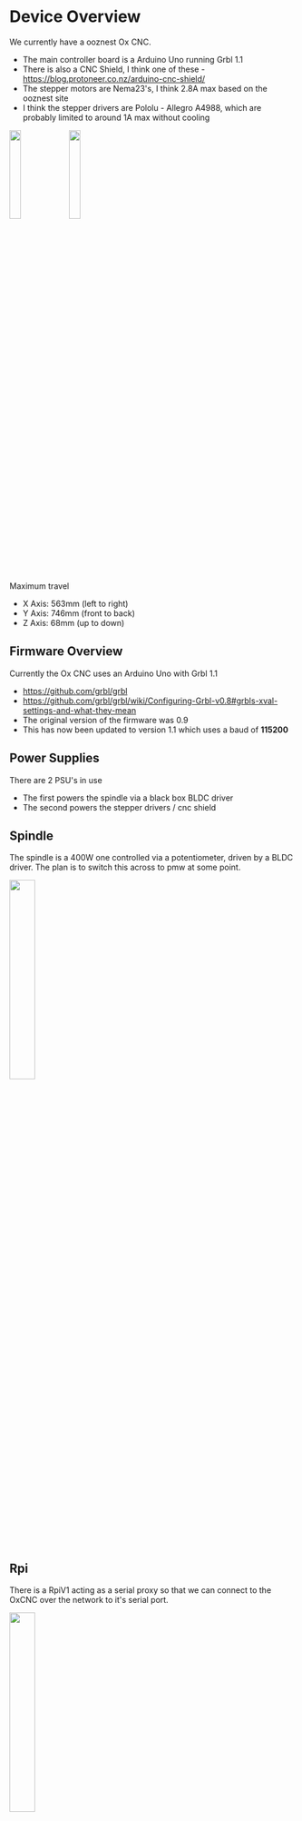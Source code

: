 # Device Overview

We currently have a ooznest Ox CNC.

  * The main controller board is a Arduino Uno running Grbl 1.1
  * There is also a CNC Shield, I think one of these - <https://blog.protoneer.co.nz/arduino-cnc-shield/>
  * The stepper motors are Nema23's, I think 2.8A max based on the ooznest site
  * I think the stepper drivers are Pololu - Allegro A4988, which are probably limited to around 1A max without cooling

<a href="../../images/Maintenance/Device-Overview/StepperDrivers.jpg"><img src="../../images/Maintenance/Device-Overview/StepperDrivers.jpg" height="20%" width="20%" ></a>
<a href="../../images/Maintenance/Device-Overview/MainElectronics.jpg"><img src="../../images/Maintenance/Device-Overview/MainElectronics.jpg" height="20%" width="20%" ></a> <br>

Maximum travel

  * X Axis: 563mm (left to right)
  * Y Axis: 746mm (front to back)
  * Z Axis: 68mm (up to down)

## Firmware Overview

Currently the Ox CNC uses an Arduino Uno with Grbl 1.1

  * <https://github.com/grbl/grbl>
  * <https://github.com/grbl/grbl/wiki/Configuring-Grbl-v0.8#grbls-xval-settings-and-what-they-mean>
  * The original version of the firmware was 0.9<br>
  * This has now been updated to version 1.1 which uses a baud of **115200**


## Power Supplies

There are 2 PSU's in use

  * The first powers the spindle via a black box BLDC driver
  * The second powers the stepper drivers / cnc shield


## Spindle

The spindle is a 400W one controlled via a potentiometer, driven by a BLDC driver.
The plan is to switch this across to pmw at some point.

<a href="../../images/Maintenance/Device-Overview/SpindleDriver.jpg"><img src="../../images/Maintenance/Device-Overview/SpindleDriver.jpg" height="30%" width="30%" ></a> <br>

## Rpi

There is a RpiV1 acting as a serial proxy so that we can connect to the OxCNC over the network to it's serial port.

<a href="../../images/Maintenance/Device-Overview/RpiBoard.jpg"><img src="../../images/Maintenance/Device-Overview/RpiBoard.jpg" height="30%" width="30%" ></a> <br>

## End Stops

There are inductive end stops for every direction except for travelling downwards. <br>
The downward limit is handled via a software limit which is based on the homing position.


## Tool Heads

For the collets we have ER11 collets located in a box next to the CNC.
ideally we could do with milling out a wooden plate for holding them, on a pull out shelf etc.

The milling bits are generally 3mm or 6mm. <br>
We also have other smaller bits for pcb milling etc.
